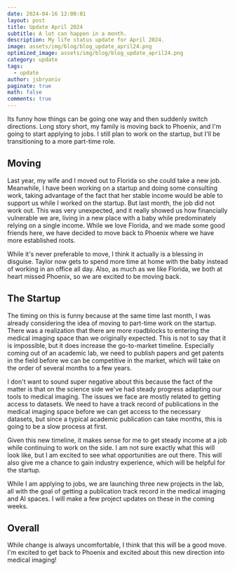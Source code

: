 ```yaml
---
date: 2024-04-16 12:00:01
layout: post
title: Update April 2024
subtitle: A lot can happen in a month.
description: My life status update for April 2024.
image: assets/img/blog/blog_update_april24.png
optimized_image: assets/img/blog/blog_update_april24.png
category: update
tags:
  - update
author: jsbryaniv
paginate: true
math: false
comments: true
---
```


Its funny how things can be going one way and then suddenly switch directions. Long story short, my family is moving back to Phoenix, and I'm going to start applying to jobs. I still plan to work on the startup, but I'll be transitioning to a more part-time role.

## Moving

Last year, my wife and I moved out to Florida so she could take a new job. Meanwhile, I have been working on a startup and doing some consulting work, taking advantage of the fact that her stable income would be able to support us while I worked on the startup. But last month, the job did not work out. This was very unexpected, and it really showed us how financially vulnerable we are, living in a new place with a baby while predominately relying on a single income. While we love Florida, and we made some good friends here, we have decided to move back to Phoenix where we have more established roots.

While it's never preferable to move, I think it actually is a blessing in disguise. Taylor now gets to spend more time at home with the baby instead of working in an office all day. Also, as much as we like Florida, we both at heart missed Phoenix, so we are excited to be moving back.

## The Startup

The timing on this is funny because at the same time last month, I was already considering the idea of moving to part-time work on the startup. There was a realization that there are more roadblocks to entering the medical imaging space than we originally expected. This is not to say that it is impossible, but it does increase the go-to-market timeline. Especially coming out of an academic lab, we need to publish papers and get patents in the field before we can be competitive in the market, which will take on the order of several months to a few years.

I don't want to sound super negative about this because the fact of the matter is that on the science side we've had steady progress adapting our tools to medical imaging. The issues we face are mostly related to getting access to datasets. We need to have a track record of publications in the medical imaging space before we can get access to the necessary datasets, but since a typical academic publication can take months, this is going to be a slow process at first.

Given this new timeline, it makes sense for me to get steady income at a job while continuing to work on the side. I am not sure exactly what this will look like, but I am excited to see what opportunities are out there. This will also give me a chance to gain industry experience, which will be helpful for the startup.

While I am applying to jobs, we are launching three new projects in the lab, all with the goal of getting a publication track record in the medical imaging and AI spaces. I will make a few project updates on these in the coming weeks.

## Overall

While change is always uncomfortable, I think that this will be a good move. I'm excited to get back to Phoenix and excited about this new direction into medical imaging!
